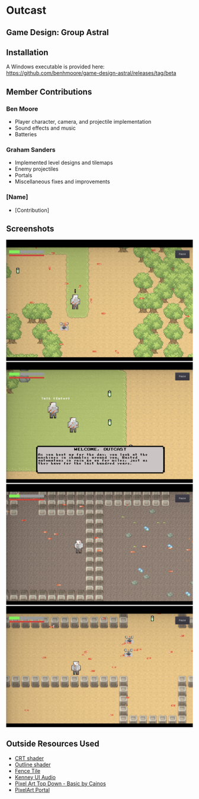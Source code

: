 # Outcast
**Game Design: Group  Astral**
----

## Installation
A Windows executable is provided here: https://github.com/benhmoore/game-design-astral/releases/tag/beta

## Member Contributions

### Ben Moore
- Player character, camera, and projectile implementation
- Sound effects and music
- Batteries

### Graham Sanders
- Implemented level designs and tilemaps
- Enemy projectiles
- Portals
- Miscellaneous fixes and improvements

### [Name]
- [Contribution]

## Screenshots
![Untitled](/screenshots/1.png)
![Untitled](/screenshots/2.png)
![Untitled](/screenshots/3.png)
![Untitled](/screenshots/4.png)

## Outside Resources Used
- [CRT shader](https://godotshaders.com/shader/VHS-and-CRT-monitor-effect)
- [Outline shader](https://godotshaders.com/shader/2d-outline-inline/)
- [Fence Tile](https://www.deviantart.com/etherealdragon/art/Fence-Tile-388637295)
- [Kenney UI Audio](https://godotengine.org/asset-library/asset/795)
- [Pixel Art Top Down - Basic by Cainos](https://cainos.itch.io/pixel-art-top-down-basic)
- [PixelArt Portal](https://imgur.com/gallery/KJLdNn2)
